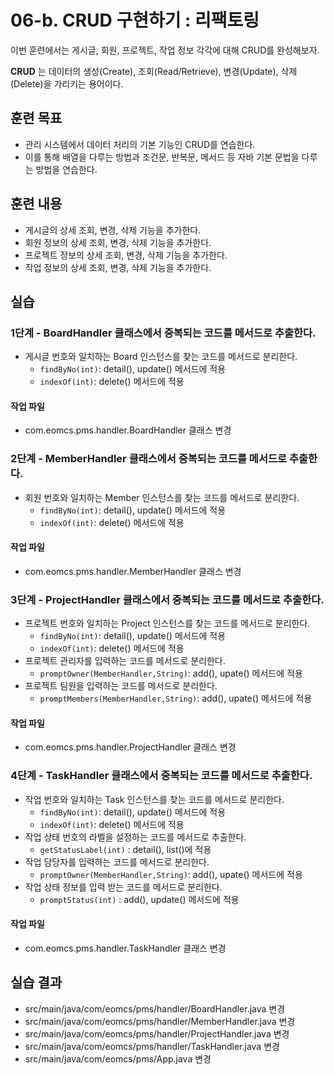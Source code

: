 # 06-b. CRUD 구현하기 : 리팩토링

이번 훈련에서는 게시글, 회원, 프로젝트, 작업 정보 각각에 대해 CRUD를 완성해보자.

**CRUD** 는 데이터의 생성(Create), 조회(Read/Retrieve), 변경(Update), 삭제(Delete)을 가리키는 용어이다.

## 훈련 목표

- 관리 시스템에서 데이터 처리의 기본 기능인 CRUD를 연습한다.
- 이를 통해 배열을 다루는 방법과 조건문, 반복문, 메서드 등 자바 기본 문법을 다루는 방법을 연습한다.

## 훈련 내용

- 게시글의 상세 조회, 변경, 삭제 기능을 추가한다.
- 회원 정보의 상세 조회, 변경, 삭제 기능을 추가한다.
- 프로젝트 정보의 상세 조회, 변경, 삭제 기능을 추가한다.
- 작업 정보의 상세 조회, 변경, 삭제 기능을 추가한다.

## 실습

### 1단계 - BoardHandler 클래스에서 중복되는 코드를 메서드로 추출한다.

- 게시글 번호와 일치하는 Board 인스턴스를 찾는 코드를 메서드로 분리한다.
  - `findByNo(int)`: detail(), update() 메서드에 적용
  - `indexOf(int)`: delete() 메서드에 적용

#### 작업 파일

- com.eomcs.pms.handler.BoardHandler 클래스 변경

### 2단계 - MemberHandler 클래스에서 중복되는 코드를 메서드로 추출한다.

- 회원 번호와 일치하는 Member 인스턴스를 찾는 코드를 메서드로 분리한다.
  - `findByNo(int)`: detail(), update() 메서드에 적용
  - `indexOf(int)`: delete() 메서드에 적용

#### 작업 파일

- com.eomcs.pms.handler.MemberHandler 클래스 변경

### 3단계 - ProjectHandler 클래스에서 중복되는 코드를 메서드로 추출한다.

- 프로젝트 번호와 일치하는 Project 인스턴스를 찾는 코드를 메서드로 분리한다.
  - `findByNo(int)`: detail(), update() 메서드에 적용
  - `indexOf(int)`: delete() 메서드에 적용
- 프로젝트 관리자를 입력하는 코드를 메서드로 분리한다.
  - `promptOwner(MemberHandler,String)`: add(), upate() 메서드에 적용
- 프로젝트 팀원을 입력하는 코드를 메서드로 분리한다.
  - `promptMembers(MemberHandler,String)`: add(), upate() 메서드에 적용

#### 작업 파일

- com.eomcs.pms.handler.ProjectHandler 클래스 변경

### 4단계 - TaskHandler 클래스에서 중복되는 코드를 메서드로 추출한다.

- 작업 번호와 일치하는 Task 인스턴스를 찾는 코드를 메서드로 분리한다.
  - `findByNo(int)`: detail(), update() 메서드에 적용
  - `indexOf(int)`: delete() 메서드에 적용
- 작업 상태 번호의 라벨을 설정하는 코드를 메서드로 추출한다.
  - `getStatusLabel(int)` : detail(), list()에 적용
- 작업 담당자를 입력하는 코드를 메서드로 분리한다.
  - `promptOwner(MemberHandler,String)`: add(), upate() 메서드에 적용
- 작업 상태 정보를 입력 받는 코드를 메서드로 분리한다.
  - `promptStatus(int)` : add(), update() 메서드에 적용

#### 작업 파일

- com.eomcs.pms.handler.TaskHandler 클래스 변경

## 실습 결과

- src/main/java/com/eomcs/pms/handler/BoardHandler.java 변경
- src/main/java/com/eomcs/pms/handler/MemberHandler.java 변경
- src/main/java/com/eomcs/pms/handler/ProjectHandler.java 변경
- src/main/java/com/eomcs/pms/handler/TaskHandler.java 변경
- src/main/java/com/eomcs/pms/App.java 변경

